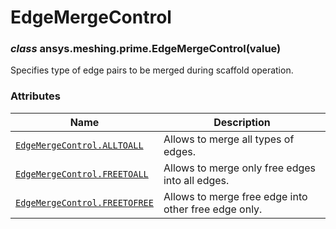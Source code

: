 # EdgeMergeControl

<a id="ansys.meshing.prime.EdgeMergeControl"></a>

### *class* ansys.meshing.prime.EdgeMergeControl(value)

Specifies type of edge pairs to be merged during scaffold operation.

<!-- !! processed by numpydoc !! -->

### Attributes

| Name | Description |
|-------------------------------------------------------------------------------------------------------------------------------------|------------------------------------------------------|
| [`EdgeMergeControl.ALLTOALL`](ansys.meshing.prime.EdgeMergeControl.ALLTOALL.md#ansys.meshing.prime.EdgeMergeControl.ALLTOALL)       | Allows to merge all types of edges.                  |
| [`EdgeMergeControl.FREETOALL`](ansys.meshing.prime.EdgeMergeControl.FREETOALL.md#ansys.meshing.prime.EdgeMergeControl.FREETOALL)    | Allows to merge only free edges into all edges.      |
| [`EdgeMergeControl.FREETOFREE`](ansys.meshing.prime.EdgeMergeControl.FREETOFREE.md#ansys.meshing.prime.EdgeMergeControl.FREETOFREE) | Allows to merge free edge into other free edge only. |
<!-- vale on -->